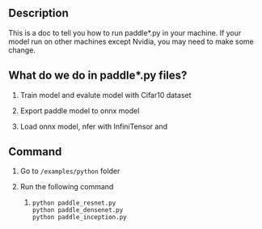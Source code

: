 ## Description

This is a doc to tell you how to run paddle*.py in your machine. If your model run on other machines except Nvidia, you may need to make some change.

## What do we do in paddle*.py files?

1. Train model and evalute model with Cifar10 dataset

2. Export paddle model to onnx model

3. Load onnx model, nfer with InfiniTensor and 

## Command

1. Go to `/examples/python` folder 

2. Run the following command
   
   1. ```
      python paddle_resnet.py
      python paddle_densenet.py
      python paddle_inception.py
      ```
